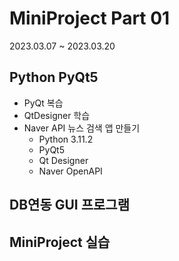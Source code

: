 # MiniProject Part 01
 2023.03.07 ~ 2023.03.20
 
## Python PyQt5
 - PyQt 복습
 - QtDesigner 학습
 - Naver API 뉴스 검색 앱 만들기
    - Python 3.11.2
    - PyQt5
    - Qt Designer
    - Naver OpenAPI

## DB연동 GUI 프로그램

## MiniProject 실습
